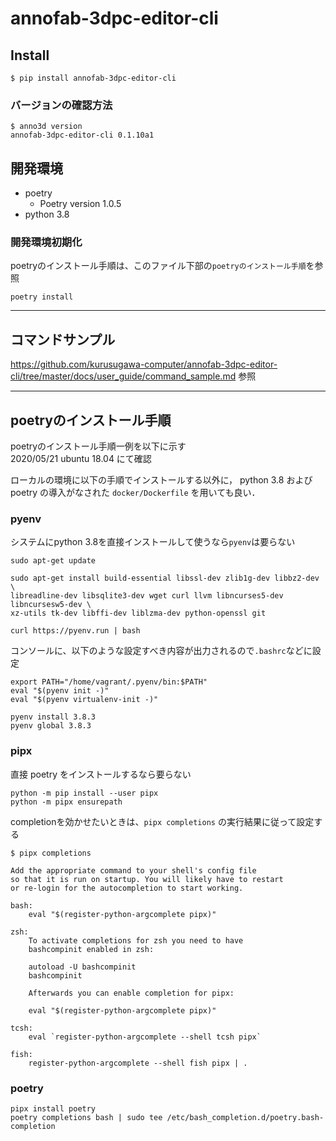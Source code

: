 # annofab-3dpc-editor-cli

## Install

```
$ pip install annofab-3dpc-editor-cli

```


### バージョンの確認方法

```
$ anno3d version
annofab-3dpc-editor-cli 0.1.10a1
```


## 開発環境

 * poetry
     * Poetry version 1.0.5
 * python 3.8
 
 
### 開発環境初期化

poetryのインストール手順は、このファイル下部の`poetryのインストール手順`を参照

```
poetry install
```

----

## コマンドサンプル
https://github.com/kurusugawa-computer/annofab-3dpc-editor-cli/tree/master/docs/user_guide/command_sample.md 参照

----


## poetryのインストール手順


poetryのインストール手順一例を以下に示す  
2020/05/21 ubuntu 18.04 にて確認

ローカルの環境に以下の手順でインストールする以外に，
python 3.8 および poetry の導入がなされた `docker/Dockerfile` を用いても良い．

### pyenv

システムにpython 3.8を直接インストールして使うなら`pyenv`は要らない

```
sudo apt-get update

sudo apt-get install build-essential libssl-dev zlib1g-dev libbz2-dev \
libreadline-dev libsqlite3-dev wget curl llvm libncurses5-dev libncursesw5-dev \
xz-utils tk-dev libffi-dev liblzma-dev python-openssl git
```

```
curl https://pyenv.run | bash
``` 

コンソールに、以下のような設定すべき内容が出力されるので`.bashrc`などに設定

```
export PATH="/home/vagrant/.pyenv/bin:$PATH"
eval "$(pyenv init -)"
eval "$(pyenv virtualenv-init -)"
```

```
pyenv install 3.8.3
pyenv global 3.8.3
```

### pipx

直接 poetry をインストールするなら要らない

```
python -m pip install --user pipx
python -m pipx ensurepath
```

completionを効かせたいときは、`pipx completions` の実行結果に従って設定する

```
$ pipx completions

Add the appropriate command to your shell's config file
so that it is run on startup. You will likely have to restart
or re-login for the autocompletion to start working.

bash:
    eval "$(register-python-argcomplete pipx)"

zsh:
    To activate completions for zsh you need to have
    bashcompinit enabled in zsh:

    autoload -U bashcompinit
    bashcompinit

    Afterwards you can enable completion for pipx:

    eval "$(register-python-argcomplete pipx)"

tcsh:
    eval `register-python-argcomplete --shell tcsh pipx`

fish:
    register-python-argcomplete --shell fish pipx | .
```

### poetry

```
pipx install poetry
poetry completions bash | sudo tee /etc/bash_completion.d/poetry.bash-completion
```
